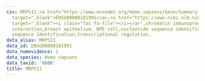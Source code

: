 ```yaml
---
csv: MRPS11,<a href="https://www.ensembl.org/Homo_sapiens/Gene/Summary?db=core;g=ENSG00000181991"
  target="_blank">ENSG00000181991</a>,<a href="https://www.ncbi.nlm.nih.gov/pubmed/22863008"
  target="_blank"><i class="fas fa-file"></i></a>",chromatin immunoprecipitation assay,direct
  interaction,breast epithelium, BPE cell,nucleotide sequence identification,nucleotide
  sequence identification,transcriptional regulation,
data_alias: MRPS11
data_id: ENSG00000181991
data_numevidence: 1
data_species: Homo sapiens
data_taxid: '9606'
title: MRPS11
---
```

